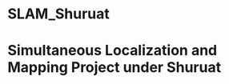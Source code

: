 # SLAM_Shuruat
Simultaneous Localization and Mapping Project under Shuruat
===========================================================

